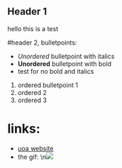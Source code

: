 ## Header 1
hello this is a test

#header 2, bulletpoints:

- *Unordered* bulletpoint with italics
-  **Unordered** bulletpoint with bold
-  test for no bold and italics

1. ordered bulletpoint 1
2. ordered 2
3. ordered 3

# links:
- [uoa website](https://www.auckland.ac.nz/en.html)
- the gif: \n![](https://c.tenor.com/gMELs8rtG1wAAAAd/tenor.gif)
